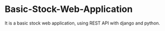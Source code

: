 # Basic-Stock-Web-Application
It is a basic stock web application, using REST API with django and python.
